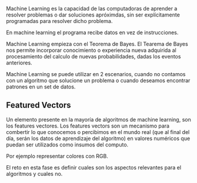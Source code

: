 Machine Learning es la capacidad de las computadoras de aprender a resolver problemas o dar soluciones apróximdas, sin ser explícitamente programadas para resolver dicho problema.

En machine learning el programa recibe datos en vez de instrucciones.

Machine Learning empieza con el Teorema de Bayes. El Tearema de Bayes nos permite incorporar conocimiento o experiencia nueva adquirida al procesamiento del calculo de nuevas probabilidades, dadas los eventos anteriores.

Machine Learning se puede utilizar en 2 escenarios, cuando no contamos con un algoritmo que solucione un problema o cuando deseamos encontrar patrones en un set de datos.

## Featured Vectors

Un elemento presente en la mayoría de algoritmos de machine learning, son los features vectores. Los features vectors son un mecanismo para combertir lo que conocemos o percibimos en el mundo real (que al final del día, serán los datos de aprendizaje del algoritmo) en valores numéricos que puedan ser utilizados como insumos del computo.

Por ejemplo representar colores con RGB.

El reto en esta fase es definir cuales son los aspectos relevantes para el algoritmos y cuales no.
<!--stackedit_data:
eyJoaXN0b3J5IjpbMTA0NTE5NzQ4MywxNjg3Nzg0MzQ0LDEwMz
I5MjU1MThdfQ==
-->